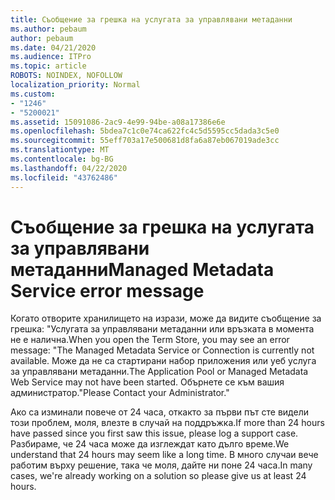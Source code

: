 ```yaml
---
title: Съобщение за грешка на услугата за управлявани метаданни
ms.author: pebaum
author: pebaum
ms.date: 04/21/2020
ms.audience: ITPro
ms.topic: article
ROBOTS: NOINDEX, NOFOLLOW
localization_priority: Normal
ms.custom:
- "1246"
- "5200021"
ms.assetid: 15091086-2ac9-4e99-94be-a08a17386e6e
ms.openlocfilehash: 5bdea7c1c0e74ca622fc4c5d5595cc5dada3c5e0
ms.sourcegitcommit: 55eff703a17e500681d8fa6a87eb067019ade3cc
ms.translationtype: MT
ms.contentlocale: bg-BG
ms.lasthandoff: 04/22/2020
ms.locfileid: "43762486"
---
```

# <a name="managed-metadata-service-error-message"></a><span data-ttu-id="cd383-102">Съобщение за грешка на услугата за управлявани метаданни</span><span class="sxs-lookup"><span data-stu-id="cd383-102">Managed Metadata Service error message</span></span>

<span data-ttu-id="cd383-103">Когато отворите хранилището на изрази, може да видите съобщение за грешка: "Услугата за управлявани метаданни или връзката в момента не е налична.</span><span class="sxs-lookup"><span data-stu-id="cd383-103">When you open the Term Store, you may see an error message: "The Managed Metadata Service or Connection is currently not available.</span></span> <span data-ttu-id="cd383-104">Може да не са стартирани набор приложения или уеб услуга за управлявани метаданни.</span><span class="sxs-lookup"><span data-stu-id="cd383-104">The Application Pool or Managed Metadata Web Service may not have been started.</span></span> <span data-ttu-id="cd383-105">Обърнете се към вашия администратор."</span><span class="sxs-lookup"><span data-stu-id="cd383-105">Please Contact your Administrator."</span></span>
  
<span data-ttu-id="cd383-106">Ако са изминали повече от 24 часа, откакто за първи път сте видели този проблем, моля, влезте в случай на поддръжка.</span><span class="sxs-lookup"><span data-stu-id="cd383-106">If more than 24 hours have passed since you first saw this issue, please log a support case.</span></span> <span data-ttu-id="cd383-107">Разбираме, че 24 часа може да изглеждат като дълго време.</span><span class="sxs-lookup"><span data-stu-id="cd383-107">We understand that 24 hours may seem like a long time.</span></span> <span data-ttu-id="cd383-108">В много случаи вече работим върху решение, така че моля, дайте ни поне 24 часа.</span><span class="sxs-lookup"><span data-stu-id="cd383-108">In many cases, we're already working on a solution so please give us at least 24 hours.</span></span>
  